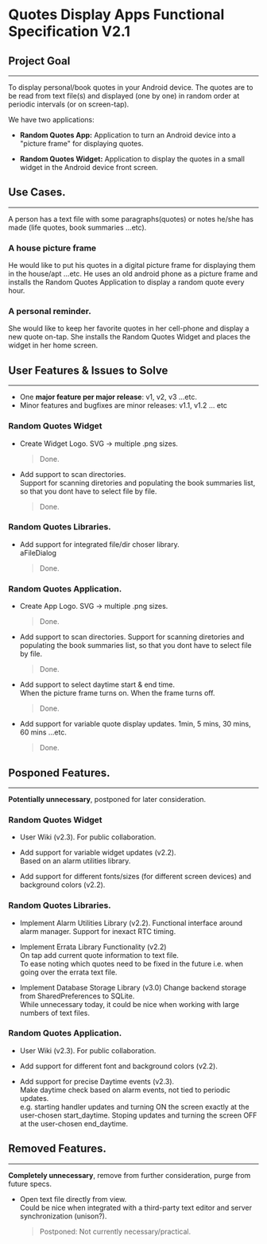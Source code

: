 Quotes Display Apps Functional Specification V2.1
=================================================

## Project Goal
---
To display personal/book quotes in your Android device. The quotes are 
to be read from text file(s) and displayed (one by one) in random order 
at periodic intervals (or on screen-tap). 

We have two applications: 

* **Random Quotes App:** Application to turn an Android device into a 
"picture frame" for displaying quotes.

* **Random Quotes Widget:** Application to display the quotes in a small widget 
in the Android device front screen. 

## Use Cases.
---

A person has a text file with some paragraphs(quotes) or notes he/she has 
made (life quotes, book summaries ...etc).

### A house picture frame

He would like to put his quotes in a digital picture frame for displaying 
them in the house/apt ...etc. He uses an old android phone as a picture 
frame and installs the Random Quotes Application to display a random quote 
every hour.

### A personal reminder.

She would like to keep her favorite quotes in her cell-phone and display 
a new quote on-tap. She installs the Random Quotes Widget and places 
the widget in her home screen.

## User Features & Issues to Solve
---

* One **major feature per major release**: v1, v2, v3 ...etc.
* Minor features and bugfixes are minor releases: v1.1, v1.2 ... etc

### Random Quotes Widget

* Create Widget Logo.
    SVG -> multiple .png sizes.
    > Done.

* Add support to scan directories.  
    Support for scanning diretories and populating the book summaries 
    list, so that you dont have to select file by file.  
    > Done.

### Random Quotes Libraries.  

* Add support for integrated file/dir choser library.  
    aFileDialog  
    > Done.  

### Random Quotes Application.

* Create App Logo.
    SVG -> multiple .png sizes.
    > Done.

* Add support to scan directories.
    Support for scanning diretories and populating the book summaries 
    list, so that you dont have to select file by file.  
    > Done.
    
* Add support to select daytime start & end time.  
    When the picture frame turns on. When the frame turns off.  
    > Done.
    
* Add support for variable quote display updates.
    1min, 5 mins, 30 mins, 60 mins ...etc.
    > Done.

## Posponed Features.
---

**Potentially unnecessary**, postponed for later consideration. 

### Random Quotes Widget

* User Wiki (v2.3).
    For public collaboration.

* Add support for variable widget updates (v2.2).  
    Based on an alarm utilities library.

* Add support for different fonts/sizes (for different screen devices) and background colors (v2.2).

### Random Quotes Libraries. 
* Implement Alarm Utilities Library (v2.2).
    Functional interface around alarm manager. Support for inexact RTC 
    timing. 
    
* Implement Errata Library Functionality (v2.2)  
    On tap add current quote information to text file.  
    To ease noting which quotes need to be fixed in the future i.e. when going over the errata text file.  
    
* Implement Database Storage Library (v3.0)
    Change backend storage from SharedPreferences to SQLite.  
    While unnecessary today, it could be nice when working with large 
    numbers of text files. 

### Random Quotes Application.

* User Wiki (v2.3).
    For public collaboration.

* Add support for different font and background colors (v2.2).

* Add support for precise Daytime events (v2.3).  
    Make daytime check based on alarm events, not tied to periodic updates.  
    e.g. starting handler updates and turning ON the screen exactly at 
    the user-chosen start_daytime. Stoping updates and turning the 
    screen OFF at the user-chosen end_daytime.
    
## Removed Features.
---

**Completely unnecessary**, remove from further consideration, purge 
from future specs.

* Open text file directly from view.  
    Could be nice when integrated with a third-party text editor and 
    server synchronization (unison?).  
    > Postponed: Not currently necessary/practical. 
